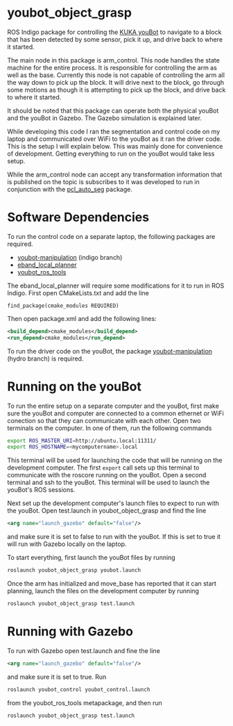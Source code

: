 youbot_object_grasp
===================

ROS Indigo package for controlling the [KUKA youBot](http://www.kuka-labs.com/en/service_robotics/research_education/youbot/) to navigate to a block that has been detected by some sensor, pick it up, and drive back to where it started.

The main node in this package is arm_control.  This node handles the state machine for the entire process.  It is responsible for controlling the arm as well as the base.  Currently this node is not capable of controlling the arm all the way down to pick up the block.  It will drive next to the block, go through some motions as though it is attempting to pick up the block, and drive back to where it started.

It should be noted that this package can operate both the physical youBot and the youBot in Gazebo.  The Gazebo simulation is explained later.

While developing this code I ran the segmentation and control code on my laptop and communicated over WiFi to the youBot as it ran the driver code.  This is the setup I will explain below.  This was mainly done for convenience of development.  Getting everything to run on the youBot would take less setup.

While the arm_control node can accept any transformation information that is published on the topic is subscribes to it was developed to run in conjunction with the [pcl_auto_seg](https://github.com/mattmongeon/pcl_auto_seg) package.

Software Dependencies
=====================

To run the control code on a separate laptop, the following packages are required.
  * [youbot-manipulation](https://github.com/svenschneider/youbot-manipulation/tree/indigo) (indigo branch)
  * [eband_local_planner](http://wiki.ros.org/eband_local_planner)
  * [youbot_ros_tools](https://github.com/micpalmia/youbot_ros_tools)

The eband_local_planner will require some modifications for it to run in ROS Indigo.  First open CMakeLists.txt and add the line 

```
find_package(cmake_modules REQUIRED)
```

Then open package.xml and add the following lines:

```xml
<build_depend>cmake_modules</build_depend>
<run_depend>cmake_modules</run_depend>
```

To run the driver code on the youBot, the package [youbot-manipulation](https://github.com/svenschneider/youbot-manipulation/tree/hydro) (hydro branch) is required.

Running on the youBot
=====================

To run the entire setup on a separate computer and the youBot, first make sure the youBot and computer are connected to a common ethernet or WiFi conection so that they can communicate with each other.  Open two terminals on the computer.  In one of them, run the following commands

```bash
export ROS_MASTER_URI=http://ubuntu.local:11311/
export ROS_HOSTNAME=<mycomputername>.local
```

This terminal will be used for launching the code that will be running on the development computer.  The first ```export``` call sets up this terminal to communicate with the roscore running on the youBot.  Open a second terminal and ssh to the youBot.  This terminal will be used to launch the youBot's ROS sessions.

Next set up the development computer's launch files to expect to run with the youBot.  Open test.launch in youbot_object_grasp and find the line

```xml
<arg name="launch_gazebo" default="false"/>
```

and make sure it is set to false to run with the youBot.  If this is set to true it will run with Gazebo locally on the laptop.

To start everything, first launch the youBot files by running

```bash
roslaunch youbot_object_grasp youbot.launch
```

Once the arm has initialized and move_base has reported that it can start planning, launch the files on the development computer by running

```bash
roslaunch youbot_object_grasp test.launch
```


Running with Gazebo
===================

To run with Gazebo open test.launch and fine the line 

```xml
<arg name="launch_gazebo" default="false"/>
```

and make sure it is set to true.  Run 

```bash
roslaunch youbot_control youbot_control.launch
```

from the youbot_ros_tools metapackage, and then run

```bash
roslaunch youbot_object_grasp test.launch
```
